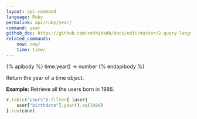 ```yaml
---
layout: api-command 
language: Ruby
permalink: api/ruby/year/
command: year 
github_doc: https://github.com/rethinkdb/docs/edit/master/2-query-language/api/ruby/dates-and-times/year.md
related_commands:
    now: now/
    time: time/
---
```


{% apibody %}
time.year() → number
{% endapibody %}

Return the year of a time object.

__Example:__ Retrieve all the users born in 1986.

```rb
r.table("users").filter{ |user|
    user["birthdate"].year().eq(1986)
}.run(conn)


